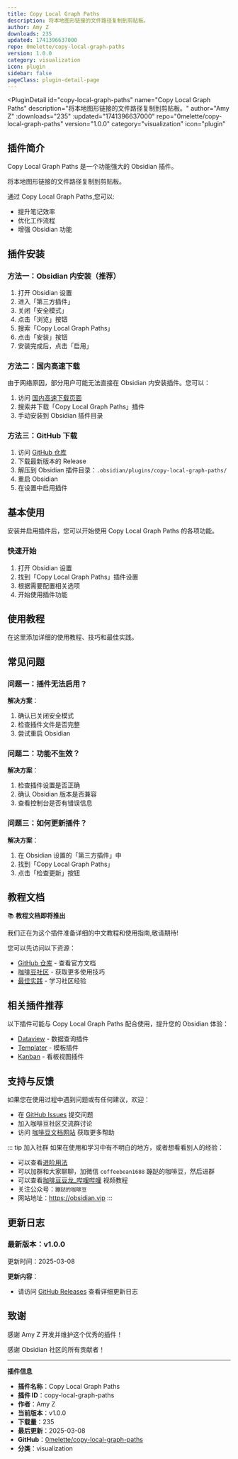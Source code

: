 ```yaml
---
title: Copy Local Graph Paths
description: 将本地图形链接的文件路径复制到剪贴板。
author: Amy Z
downloads: 235
updated: 1741396637000
repo: 0melette/copy-local-graph-paths
version: 1.0.0
category: visualization
icon: plugin
sidebar: false
pageClass: plugin-detail-page
---
```


<PluginDetail
  id="copy-local-graph-paths"
  name="Copy Local Graph Paths"
  description="将本地图形链接的文件路径复制到剪贴板。"
  author="Amy Z"
  :downloads="235"
  :updated="1741396637000"
  repo="0melette/copy-local-graph-paths"
  version="1.0.0"
  category="visualization"
  icon="plugin"
>

<!-- AUTO_GENERATED_START -->
## 插件简介

Copy Local Graph Paths 是一个功能强大的 Obsidian 插件。

将本地图形链接的文件路径复制到剪贴板。

通过 Copy Local Graph Paths,您可以:

- 提升笔记效率
- 优化工作流程
- 增强 Obsidian 功能

<!-- AUTO_GENERATED_END -->

<!-- AUTO_GENERATED_START -->
## 插件安装

### 方法一：Obsidian 内安装（推荐）

1. 打开 Obsidian 设置
2. 进入「第三方插件」
3. 关闭「安全模式」
4. 点击「浏览」按钮
5. 搜索「Copy Local Graph Paths」
6. 点击「安装」按钮
7. 安装完成后，点击「启用」

### 方法二：国内高速下载

由于网络原因，部分用户可能无法直接在 Obsidian 内安装插件。您可以：

1. 访问 [国内高速下载页面](/zh/documentation/obsidian-plugins-download.html)
2. 搜索并下载「Copy Local Graph Paths」插件
3. 手动安装到 Obsidian 插件目录

### 方法三：GitHub 下载

1. 访问 [GitHub 仓库](https://github.com/0melette/copy-local-graph-paths)
2. 下载最新版本的 Release
3. 解压到 Obsidian 插件目录：`.obsidian/plugins/copy-local-graph-paths/`
4. 重启 Obsidian
5. 在设置中启用插件

## 基本使用

安装并启用插件后，您可以开始使用 Copy Local Graph Paths 的各项功能。

### 快速开始

1. 打开 Obsidian 设置
2. 找到「Copy Local Graph Paths」插件设置
3. 根据需要配置相关选项
4. 开始使用插件功能

<!-- AUTO_GENERATED_END -->

<!-- CUSTOM_CONTENT_START:tutorial -->
## 使用教程

在这里添加详细的使用教程、技巧和最佳实践。

<!-- CUSTOM_CONTENT_END:tutorial -->

<!-- SHARED_CONTENT_START -->
## 常见问题

### 问题一：插件无法启用？

**解决方案**：
1. 确认已关闭安全模式
2. 检查插件文件是否完整
3. 尝试重启 Obsidian

### 问题二：功能不生效？

**解决方案**：
1. 检查插件设置是否正确
2. 确认 Obsidian 版本是否兼容
3. 查看控制台是否有错误信息

### 问题三：如何更新插件？

**解决方案**：
1. 在 Obsidian 设置的「第三方插件」中
2. 找到「Copy Local Graph Paths」
3. 点击「检查更新」按钮

## 教程文档

📚 **教程文档即将推出**

我们正在为这个插件准备详细的中文教程和使用指南,敬请期待!

您可以先访问以下资源：
- [GitHub 仓库](https://github.com/0melette/copy-local-graph-paths) - 查看官方文档
- [咖啡豆社区](/zh/bases/) - 获取更多使用技巧
- [最佳实践](/zh/best-practices/) - 学习社区经验

## 相关插件推荐

以下插件可能与 Copy Local Graph Paths 配合使用，提升您的 Obsidian 体验：

- [Dataview](/zh/plugins/dataview.html) - 数据查询插件
- [Templater](/zh/plugins/templater-obsidian.html) - 模板插件
- [Kanban](/zh/plugins/obsidian-kanban.html) - 看板视图插件

## 支持与反馈

如果您在使用过程中遇到问题或有任何建议，欢迎：

- 在 [GitHub Issues](https://github.com/0melette/copy-local-graph-paths/issues) 提交问题
- 加入咖啡豆社区交流群讨论
- 访问 [咖啡豆文档网站](https://obsidian.vip) 获取更多帮助

::: tip 加入社群
如果在使用和学习中有不明白的地方，或者想看看别人的经验：
- 可以查看[进阶用法](/zh/advanced)
- 可以加群和大家聊聊，加微信 `coffeebean1688` 蹦跶的咖啡豆，然后进群
- 可以查看[咖啡豆豆龙_哔哩哔哩](https://space.bilibili.com/618777356) 视频教程
- 关注公众号：`蹦跶的咖啡豆`
- 网站地址：https://obsidian.vip
:::
<!-- SHARED_CONTENT_END -->

<!-- AUTO_GENERATED_START -->
## 更新日志

### 最新版本：v1.0.0

更新时间：2025-03-08

**更新内容**：
- 请访问 [GitHub Releases](https://github.com/0melette/copy-local-graph-paths/releases) 查看详细更新日志

## 致谢

感谢 Amy Z 开发并维护这个优秀的插件！

感谢 Obsidian 社区的所有贡献者！

---

**插件信息**
- **插件名称**：Copy Local Graph Paths
- **插件 ID**：copy-local-graph-paths
- **作者**：Amy Z
- **当前版本**：v1.0.0
- **下载量**：235
- **最后更新**：2025-03-08
- **GitHub**：[0melette/copy-local-graph-paths](https://github.com/0melette/copy-local-graph-paths)
- **分类**：visualization
<!-- AUTO_GENERATED_END -->

</PluginDetail>

